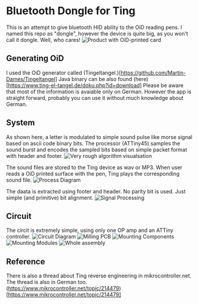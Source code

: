 # Bluetooth Dongle for Ting
This is an attempt to give bluetooth HID ability to the OiD reading pens. I named this repo as "dongle", however the device is quite big, as you won't call it dongle. Well, who cares!
![Product with OiD-printed card](https://raw.githubusercontent.com/yuskegoto/BluetoothDongleForTing/master/pics/IMG_0408.jpg)

## Generating OiD
I used the OiD generator called (Tingeltangel.)[https://github.com/Martin-Dames/Tingeltangel]
Java binary can be also found (here)[https://www.ting-el-tangel.de/doku.php?id=download] Please be aware that most of the information is avaiable only on German. However the app is straight forward, probably you can use it without much knowledge about German.

## System
As shown here, a letter is modulated to simple sound pulse like morse signal based on ascii code binary bits. The processor (ATTiny45) samples the sound burst and encodes the sampled bits based on simple packet format with header and footer.
![Very rough algorithm visualsation](https://raw.githubusercontent.com/yuskegoto/BluetoothDongleForTing/master/pics/IMG_0235.jpg)


The sound files are stored to the Ting device as wav or MP3. When user reads a OiD printed surface with the pen, Ting plays the corresponding sound file.
![Process Diagram](https://raw.githubusercontent.com/yuskegoto/BluetoothDongleForTing/master/pics/IMG_0236.jpg)

The daata is extracted using footer and header. No parity bit is used. Just simple (and primitive) bit alignment.
![Signal Processing](https://raw.githubusercontent.com/yuskegoto/BluetoothDongleForTing/master/pics/signal.jpg)

## Circuit
The circit is extremely simple, using only one OP amp and an ATTiny controller.
![Circuit Diagram](https://raw.githubusercontent.com/yuskegoto/BluetoothDongleForTing/master/pics/circuit.jpg)
![Milling PCB](https://raw.githubusercontent.com/yuskegoto/BluetoothDongleForTing/master/pics/IMG_0402.jpg)
![Mounting Components](https://raw.githubusercontent.com/yuskegoto/BluetoothDongleForTing/master/pics/IMG_0403.jpg)
![Mounting Modules](https://raw.githubusercontent.com/yuskegoto/BluetoothDongleForTing/master/pics/IMG_0404.jpg)
![Whole assembly](https://raw.githubusercontent.com/yuskegoto/BluetoothDongleForTing/master/pics/IMG_0407.jpg)

## Reference
There is also a thread about Ting reverse engineering in mikrocontroller.net. The thread is also in German too.
(https://www.mikrocontroller.net/topic/214479)[https://www.mikrocontroller.net/topic/214479]

